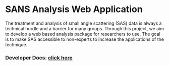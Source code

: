 # SANS Analysis Web Application
The treatment and analysis of small angle scattering (SAS) data is always a technical hurdle and a barrier for many groups. Through this project, we aim to develop a web based analysis package for researchers to use. The goal is to make SAS accessible to non-experts to increase the applications of the technique.

### Developer Docs: [click here](https://sans.gh.bornais.ca)